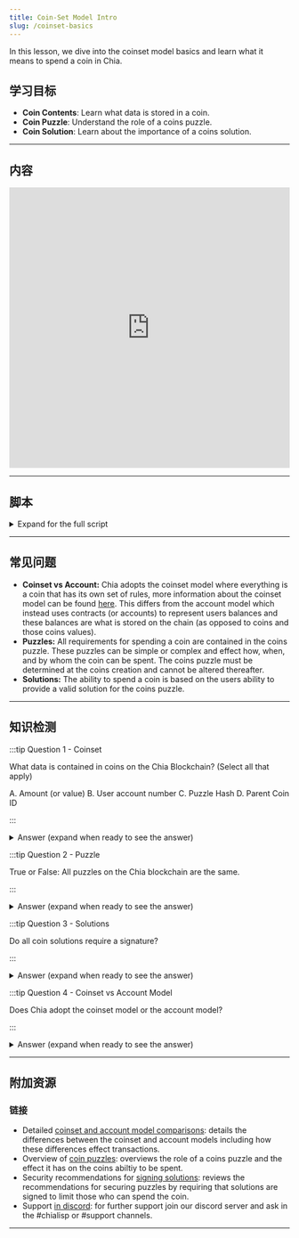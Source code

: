 ```yaml
---
title: Coin-Set Model Intro
slug: /coinset-basics
---
```


In this lesson, we dive into the coinset model basics and learn what it means to spend a coin in Chia.

## 学习目标

- **Coin Contents**: Learn what data is stored in a coin.
- **Coin Puzzle**: Understand the role of a coins puzzle.
- **Coin Solution**: Learn about the importance of a coins solution.

---

## 内容

<div class="videoWrapper">
<iframe width="100%" height="504" src="https://www.youtube.com/embed/QMs6Z6_ZQdg" frameborder="0" allowfullscreen="allowfullscreen"></iframe>
</div>

---

## 脚本

<details>

<summary> Expand for the full script </summary>

00:00\
Chia uses the "coinset model" to keep track of the blockchain's state.

00:10
In this model, every transaction is represented by a "coin" that contains a value, the rules by which the coin can be spent, and signature authorizing the spend.

00:20
What this means is that a "coin" can have any value (in mojo) and as long as the rules are satisfied, anyone can spend the coin.

00:30
There are no accounts represented in the system.

When a coin is created, the value is locked away in that coin and is inaccessible until the coin is spent,

00:40
at which point new coins will be created with values equal to the original.

For example, if I want to send 1 XCH to someone else,

00:50
I will create a coin with a value of 1 XCH (or 1 trillion mojos), and set the conditions of the coin to only allow the coin to be spent if given the signature of the other person.

01:00
This in effect "sends" the coin to the other person, because they now control what happens to it. When they want to spend the coin, they provide the correct signature, and a new coin is created,

01:10
with a value of 1 XCH, itself containing it's own rules of how it can be spent.

In this way, each coin is only ever used once.

01:20
Once it has been spent, it creates a new coin. In Chia, we call the set of conditions needed to unlock the coin the 'puzzle', and the provided data to unlock the coin is the 'solution'.

01:30
The coin is represented in the chain as a hash of three attributes, the parent coin ID, (or the ID of the previous coin that created this new one),

01:40
the hash of the puzzle that contains the conditions, and the value of the coin.

01:50

</details>

---

## 常见问题

- **Coinset vs Account:** Chia adopts the coinset model where everything is a coin that has its own set of rules, more information about the coinset model can be found [here](https://docs.chia.net/chia-blockchain/coin-set-model/coin-set-vs-account/). This differs from the account model which instead uses contracts (or accounts) to represent users balances and these balances are what is stored on the chain (as opposed to coins and those coins values).
- **Puzzles:** All requirements for spending a coin are contained in the coins puzzle. These puzzles can be simple or complex and effect how, when, and by whom the coin can be spent. The coins puzzle must be determined at the coins creation and cannot be altered thereafter.
- **Solutions:** The ability to spend a coin is based on the users ability to provide a valid solution for the coins puzzle.

---

## 知识检测

:::tip Question 1 - Coinset

What data is contained in coins on the Chia Blockchain? (Select all that apply)

A. Amount (or value)
B. User account number
C. Puzzle Hash
D. Parent Coin ID

:::

<details>

<summary> Answer (expand when ready to see the answer)  </summary>

A. Amount (or value)
C. Puzzle Hash
D. Parent Coin ID

</details>

:::tip Question 2 - Puzzle

True or False: All puzzles on the Chia blockchain are the same.

:::

<details>

<summary> Answer (expand when ready to see the answer)  </summary>

False, while coin puzzles might be similar (such as the standard transaction) the parameters in puzzles vary greatly (who can spend the coin, how it can be spent, other special rules).

</details>

:::tip Question 3 - Solutions

Do all coin solutions require a signature?

:::

<details>

<summary> Answer (expand when ready to see the answer) </summary>

No, it is possible to create coins that do not require any signature or other spender validation (anyone can spend coins) or to even lock coins using non-signature restrictions (such as password protected coins).

</details>

:::tip Question 4 - Coinset vs Account Model

Does Chia adopt the coinset model or the account model?

:::

<details>

<summary> Answer (expand when ready to see the answer) </summary>

The coinset model.

</details>

---

## 附加资源

### 链接

- Detailed [coinset and account model comparisons](https://docs.chia.net/chia-blockchain/coin-set-model/coin-set-vs-account/): details the differences between the coinset and account models including how these differences effect transactions.
- Overview of [coin puzzles](https://docs.chia.net/chia-blockchain/coin-set-model/intro/#puzzles): overviews the role of a coins puzzle and the effect it has on the coins abiltiy to be spent.
- Security recommendations for [signing solutions](https://docs.chia.net/chia-blockchain/coin-set-model/security/#signing): reviews the recommendations for securing puzzles by requiring that solutions are signed to limit those who can spend the coin.
- Support [in discord](https://discord.gg/chia): for further support join our discord server and ask in the #chialisp or #support channels.

---
